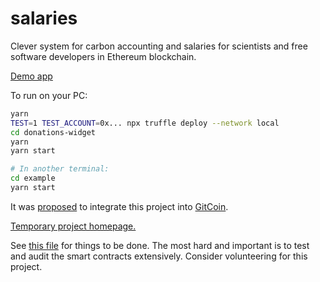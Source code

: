 # salaries
Clever system for carbon accounting and salaries for scientists and free software developers in Ethereum blockchain.

[Demo app](https://vporton.github.io/future-salary/)

To run on your PC:

```sh
yarn
TEST=1 TEST_ACCOUNT=0x... npx truffle deploy --network local
cd donations-widget
yarn
yarn start

# In another terminal:
cd example
yarn start
```

It was [proposed](https://github.com/gitcoinco/web/issues/8183) to integrate this project into [GitCoin](https://gitcoin.co).

[Temporary project homepage.](https://reward.portonvictor.org)

See [this file](TODO) for things to be done. The most hard and important is to test and audit the smart contracts extensively. Consider volunteering for this project.
